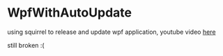 # WpfWithAutoUpdate

using squirrel to release and update wpf application, youtube video [here](https://www.youtube.com/watch?v=nwsEi0JZM3k)

still broken :(
